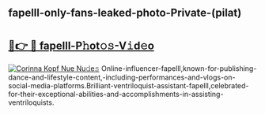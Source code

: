 ## fapelll-only-fans​-leaked-photo​-Private-(pilat)


# <h2><a href="https://mediaupload.pro?title=fapelll&ref=git">🔗👉 🔴 fapelll-P𝚑ot𝚘𝚜-V𝚒d𝚎o</a></h2>

[![Corinna Kopf Nue Nu𝚍e𝚜](https://i.imgur.com/0qMVB7G.gif)](https://mediaupload.pro?title=fapelll&ref=git)
Online-influencer-fapelll,known-for-publishing-dance-and-lifestyle-content,-including-performances-and-vlogs-on-social-media-platforms.Brilliant-ventriloquist-assistant-fapelll,celebrated-for-their-exceptional-abilities-and-accomplishments-in-assisting-ventriloquists.  